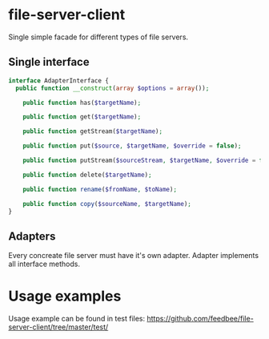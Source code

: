 file-server-client
==================

Single simple facade for different types of file servers.

Single interface
----------------
```php
interface AdapterInterface {
  public function __construct(array $options = array());

	public function has($targetName);

	public function get($targetName);

	public function getStream($targetName);

	public function put($source, $targetName, $override = false);

	public function putStream($sourceStream, $targetName, $override = false);

	public function delete($targetName);

	public function rename($fromName, $toName);

	public function copy($sourceName, $targetName);
}
```

Adapters
--------

Every concreate file server must have it's own adapter. Adapter implements all interface methods.

Usage examples
==============

Usage example can be found in test files: https://github.com/feedbee/file-server-client/tree/master/test/
